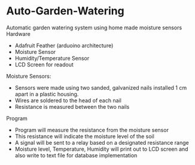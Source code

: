 # Auto-Garden-Watering
Automatic garden watering system using home made moisture sensors
Hardware
- Adafruit Feather (arduoino architecture)
- Moisture Sensor
- Humidity/Temperature Sensor
- LCD Screen for readout
  
Moisture Sensors:
- Sensors were made using two sanded, galvanized nails installed 1 cm apart in a plastic housing.
- Wires are soldered to the head of each nail
- Resistance is measured between the two nails

Program
- Program will measure the resistance from the moisture sensor
- This resistance will indicate the moisture level of the soil
- A signal will be sent to a relay based on a designated resistance range
- Moisture level, Temperature, Humidity will print out to LCD screen and also write to text file for database implementation
